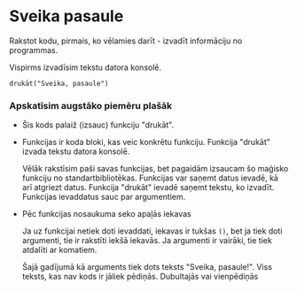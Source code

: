 # Sveika pasaule

Rakstot kodu, pirmais, ko vēlamies darīt - izvadīt informāciju no programmas.

Vispirms izvadīsim tekstu datora konsolē.

```
drukāt("Sveika, pasaule")
```

### Apskatīsim augstāko piemēru plašāk

- Šis kods palaiž (izsauc) funkciju "drukāt".

- Funkcijas ir koda bloki, kas veic konkrētu funkciju. Funkcija "drukāt" izvada tekstu datora konsolē.

  Vēlāk rakstīsim paši savas funkcijas, bet pagaidām izsaucam šo maģisko funkciju no standartbibliotēkas.
  Funkcijas var saņemt datus ievadē, kā arī atgriezt datus. Funkcija "drukāt" ievadē saņemt tekstu, ko izvadīt. Funkcijas ievaddatus sauc par argumentiem.

- Pēc funkcijas nosaukuma seko apaļās iekavas

  Ja uz funkcijai netiek doti ievaddati, iekavas ir tukšas `()`, bet ja tiek doti argumenti, tie ir rakstīti iekšā iekavās. Ja argumenti ir vairāki, tie tiek atdalīti ar komatiem.

  Šajā gadījumā kā arguments tiek dots teksts "Sveika, pasaule!". Viss teksts, kas nav kods ir jāliek pēdiņās. Dubultajās vai vienpēdiņās
